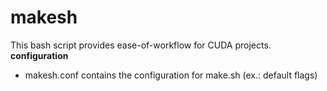 # makesh
This bash script provides ease-of-workflow for CUDA projects.
**configuration**
* makesh.conf contains the configuration for make.sh (ex.: default flags)
